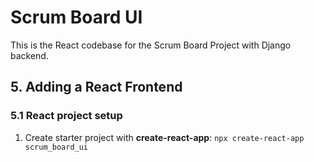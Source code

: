 # Scrum Board UI
This is the React codebase for the Scrum Board Project with Django backend.

## 5. Adding a React Frontend
### 5.1 React project setup
1. Create starter project with **create-react-app**: `npx create-react-app scrum_board_ui`
